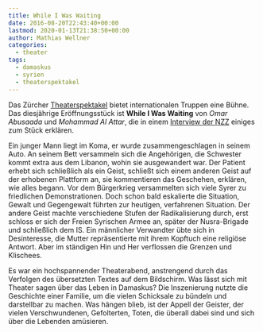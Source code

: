 ```yaml
---
title: While I Was Waiting
date: 2016-08-20T22:43:40+00:00
lastmod: 2020-01-13T21:38:50+00:00
author: Mathias Wellner
categories:
  - theater
tags:
  - damaskus
  - syrien
  - theaterspektakel
---
```

Das Zürcher <a href="http://www.theaterspektakel.ch" title="Theater Spektakel" target="_blank">Theaterspektakel</a> bietet internationalen Truppen eine Bühne. Das diesjährige Eröffnungsstück ist **While I Was Waiting** von _Omar Abusaada_ und _Mohammad Al Attar_, die in einem <a href="http://www.nzz.ch/feuilleton/buehne/zuercher-theaterspektakel-in-syrien-gibt-es-nur-propaganda-theater-ld.111564" title="NZZ-Interview" target="_blank">Interview der NZZ</a> einiges zum Stück erklären. 

Ein junger Mann liegt im Koma, er wurde zusammengeschlagen in seinem Auto. An seinem Bett versammeln sich die Angehörigen, die Schwester kommt extra aus dem Libanon, wohin sie ausgewandert war. Der Patient erhebt sich schließlich als ein Geist, schließt sich einem anderen Geist auf der erhobenen Plattform an, sie kommentieren das Geschehen, erklären, wie alles begann. Vor dem Bürgerkrieg versammelten sich viele Syrer zu friedlichen Demonstrationen. Doch schon bald eskalierte die Situation, Gewalt und Gegengewalt führten zur heutigen, verfahrenen Situation. Der andere Geist machte verschiedene Stufen der Radikalisierung durch, erst schloss er sich der Freien Syrischen Armee an, später der Nusra-Brigade und schließlich dem IS. Ein männlicher Verwandter übte sich in Desinteresse, die Mutter repräsentierte mit ihrem Kopftuch eine religiöse Antwort. Aber im ständigen Hin und Her verflossen die Grenzen und Klischees. 

Es war ein hochspannender Theaterabend, anstrengend durch das Verfolgen des übersetzten Textes auf dem Bildschirm. Was lässt sich mit Theater sagen über das Leben in Damaskus? Die Inszenierung nutzte die Geschichte einer Familie, um die vielen Schicksale zu bündeln und darstellbar zu machen. Was hängen blieb, ist der Appell der Geister, der vielen Verschwundenen, Gefolterten, Toten, die überall dabei sind und sich über die Lebenden amüsieren.